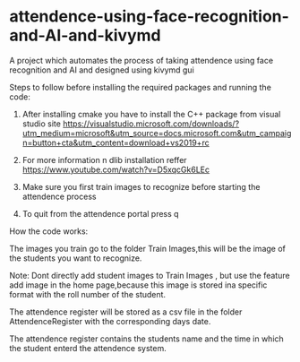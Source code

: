 # attendence-using-face-recognition-and-AI-and-kivymd
A project which automates the process of taking attendence using face recognition and AI and designed using kivymd gui



Steps to follow before installing the required packages and running the code:


1) After installing cmake you have to install the C++ package from visual studio site
https://visualstudio.microsoft.com/downloads/?utm_medium=microsoft&utm_source=docs.microsoft.com&utm_campaign=button+cta&utm_content=download+vs2019+rc


2) For more information n dlib installation  reffer https://www.youtube.com/watch?v=D5xqcGk6LEc


3) Make sure you first train images to recognize before starting the attendence process

4) To quit from the attendence portal press q 


How the code works:

   The images you train go to the folder Train Images,this will be the image of the students you want to recognize.

  Note: Dont directly add student images to Train Images , but use the feature add image in the home page,because this image is stored ina specific format with the roll number of   the student.

  The attendence register will be stored as a csv file in the folder AttendenceRegister with the corresponding days date.

  The attendence register contains the students name and the time in which the student enterd the attendence system.

